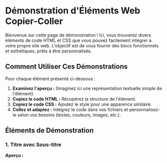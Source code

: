 # Démonstration d'Éléments Web Copier-Coller

Bienvenue sur cette page de démonstration ! Ici, vous trouverez divers éléments de code HTML et CSS que vous pouvez facilement intégrer à votre propre site web. L'objectif est de vous fournir des blocs fonctionnels et esthétiques, prêts à être personnalisés.

## Comment Utiliser Ces Démonstrations

Pour chaque élément présenté ci-dessous :

1. **Examinez l'aperçu :** (Imaginez ici une représentation textuelle simple de l'élément)
2. **Copiez le code HTML :** Récupérez la structure de l'élément.
3. **Copiez le code CSS :** Ajoutez le style pour une apparence similaire.
4. **Collez et adaptez :** Intégrez le code dans vos fichiers et personnalisez-le selon vos besoins (textes, couleurs, images, etc.).

## Éléments de Démonstration

### 1. Titre avec Sous-titre

**Aperçu :**
